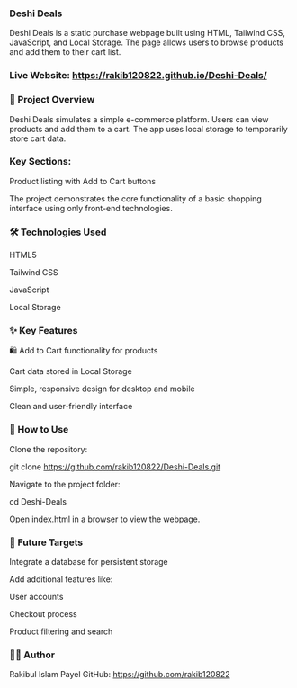 ### Deshi Deals

Deshi Deals is a static purchase webpage built using HTML, Tailwind CSS, JavaScript, and Local Storage.
The page allows users to browse products and add them to their cart list.

### Live Website: https://rakib120822.github.io/Deshi-Deals/

### 📝 Project Overview

Deshi Deals simulates a simple e-commerce platform.
Users can view products and add them to a cart. The app uses local storage to temporarily store cart data.

### Key Sections:

Product listing with Add to Cart buttons



The project demonstrates the core functionality of a basic shopping interface using only front-end technologies.

### 🛠️ Technologies Used

HTML5

Tailwind CSS

JavaScript

Local Storage

### ✨ Key Features

🛍️ Add to Cart functionality for products

Cart data stored in Local Storage

Simple, responsive design for desktop and mobile

Clean and user-friendly interface


### 🚀 How to Use

Clone the repository:

git clone https://github.com/rakib120822/Deshi-Deals.git


Navigate to the project folder:

cd Deshi-Deals


Open index.html in a browser to view the webpage.

### 🎯 Future Targets

Integrate a database for persistent storage

Add additional features like:

User accounts

Checkout process

Product filtering and search

### 👨‍💻 Author

Rakibul Islam Payel
GitHub: https://github.com/rakib120822
